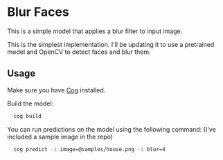 # Blur Faces

This is a simple model that applies a blur filter to input image.

This is the simplest implementation. I'll be updating it to use a pretrained model and OpenCV to detect faces and blur them.

## Usage

Make sure you have [Cog](https://github.com/replicate/cog#install) installed.

Build the model:

```bash
  cog build
```

You can run predictions on the model using the following command: (I've included a sample image in the repo)

```bash
  cog predict -i image=@samples/house.png -i blur=4
```
